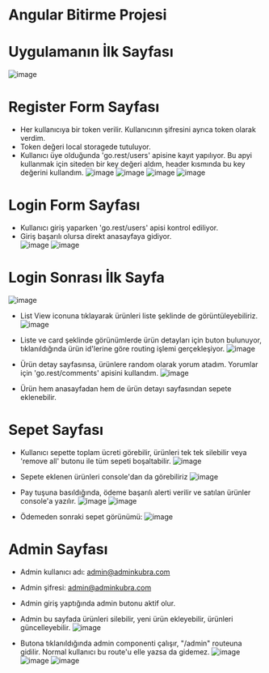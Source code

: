 # Angular Bitirme Projesi 
# Uygulamanın İlk Sayfası 
![image](https://user-images.githubusercontent.com/98026058/162313950-be5df2cb-f2db-4f09-bacb-a1e42c55817f.png)

# Register Form Sayfası 
- Her kullanıcıya bir token verilir. Kullanıcının şifresini ayrıca token olarak verdim.
- Token değeri local storagede tutuluyor.
- Kullanıcı üye olduğunda 'go.rest/users' apisine kayıt yapılıyor. Bu apyi kullanmak için siteden bir key değeri aldım, header kısmında bu key değerini kullandım.
![image](https://user-images.githubusercontent.com/98026058/162319190-b573a61e-ea0e-44b0-a641-376ad0adce41.png)
![image](https://user-images.githubusercontent.com/98026058/162314199-a68fccfa-1589-4da8-b13a-d3a242277298.png)
![image](https://user-images.githubusercontent.com/98026058/162314615-7b4a436c-3245-4e47-a986-00daf574c47a.png)
![image](https://user-images.githubusercontent.com/98026058/162314967-37f0893c-361f-4a27-b575-5e804b826d7e.png)


# Login Form Sayfası 
- Kullanıcı giriş yaparken 'go.rest/users' apisi kontrol ediliyor. 
- Giriş başarılı olursa direkt anasayfaya gidiyor.  
![image](https://user-images.githubusercontent.com/98026058/162315673-4498b03b-4c01-448f-acb5-4386eda720cc.png)
![image](https://user-images.githubusercontent.com/98026058/162315997-605a82c0-6d9f-432a-9d0b-e2bcd69675d4.png)

# Login Sonrası İlk Sayfa
![image](https://user-images.githubusercontent.com/98026058/162317281-b508ee52-3b54-4247-bee4-773e6f6d2c2b.png)

- List View iconuna tıklayarak ürünleri liste şeklinde de görüntüleyebiliriz. 
![image](https://user-images.githubusercontent.com/98026058/162319492-6a67fd31-b4bd-49d3-922e-acf40da75d4e.png)

- Liste ve card şeklinde görünümlerde ürün detayları için buton bulunuyor, tıklanıldığında ürün id'lerine göre routing işlemi gerçekleşiyor.
![image](https://user-images.githubusercontent.com/98026058/162320703-ffa012b0-6f48-4928-ab99-b22c922df221.png)

- Ürün detay sayfasınsa, ürünlere random olarak yorum atadım. Yorumlar için 'go.rest/comments' apisini kullandım.
![image](https://user-images.githubusercontent.com/98026058/159253763-20b8f68f-1ed0-46b9-a004-15af327141a8.png)

- Ürün hem anasayfadan hem de ürün detayı sayfasından sepete eklenebilir. 

# Sepet Sayfası 
- Kullanıcı sepette toplam ücreti görebilir, ürünleri tek tek silebilir veya 'remove all' butonu ile tüm sepeti boşaltabilir.
![image](https://user-images.githubusercontent.com/98026058/162322523-3d9f0873-53e0-4d7a-b152-b2b63d716d3a.png)

- Sepete eklenen ürünleri console'dan da görebiliriz
![image](https://user-images.githubusercontent.com/98026058/162323031-9a25d8a0-bc4c-472f-af27-5aa81b5b6013.png)

- Pay tuşuna basıldığında, ödeme başarılı alerti verilir ve satılan ürünler console'a yazılır. 
![image](https://user-images.githubusercontent.com/98026058/162323553-d01f21de-c26f-4dc0-a85e-8e21089dad0b.png)
![image](https://user-images.githubusercontent.com/98026058/162323591-e346ed42-afe9-4cec-9e8f-bb1a3be703d5.png)

- Ödemeden sonraki sepet görünümü:
![image](https://user-images.githubusercontent.com/98026058/162323671-510fdcd9-504d-4670-8f9f-5f127aba7fe3.png)


# Admin Sayfası 
- Admin kullanıcı adı: admin@adminkubra.com
- Admin şifresi: admin@adminkubra.com
- Admin giriş yaptığında admin butonu aktif olur. 
- Admin bu sayfada ürünleri silebilir, yeni ürün ekleyebilir, ürünleri güncelleyebilir. 
![image](https://user-images.githubusercontent.com/98026058/162323914-dfefa853-4191-4403-be3b-11748f2ee5f1.png)

- Butona tıklanıldığında admin componenti çalışır, "/admin" routeuna gidilir. Normal kullanıcı bu route'u elle yazsa da gidemez. 
![image](https://user-images.githubusercontent.com/98026058/162324087-0fbcd631-9e8e-4c5e-8545-c124e0508fb3.png)
![image](https://user-images.githubusercontent.com/98026058/162324270-e2e93ed1-5476-4744-bdda-9f5e3ce2c086.png)
![image](https://user-images.githubusercontent.com/98026058/162324298-9968f2f4-72ea-4014-a768-236f86f3e448.png)



